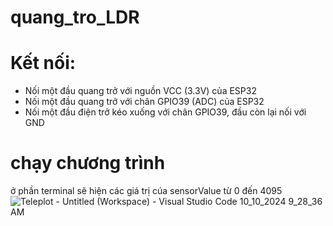 # quang_tro_LDR
#  Kết nối:
- Nối một đầu quang trở với nguồn VCC (3.3V) của ESP32
- Nối một đầu quang trở với chân GPIO39 (ADC) của ESP32
- Nối một đầu điện trở kéo xuống với chân GPIO39, đầu còn lại nối với GND

# chạy chương trình
ở phần terminal sẽ hiện các giá trị cúa sensorValue từ 0 đến 4095
![Teleplot - Untitled (Workspace) - Visual Studio Code 10_10_2024 9_28_36 AM](https://github.com/user-attachments/assets/93f39e80-7213-4873-bda2-f570fa0b4237)
